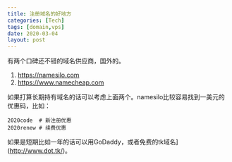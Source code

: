 ```yaml
---
title: 注册域名的好地方
categories: [Tech]
tags: [domain,vps]
date: 2020-03-04
layout: post
---
```

有两个口碑还不错的域名供应商，国外的。

<!-- more -->

1. https://namesilo.com
2. https://www.namecheap.com

如果打算长期持有域名的话可以考虑上面两个。namesilo比较容易找到一美元的优惠码，比如：

```
2020code  # 新注册优惠
2020renew # 续费优惠 
```

如果是短期比如一年的话可以用GoDaddy，或者免费的tk域名](http://www.dot.tk/)。

